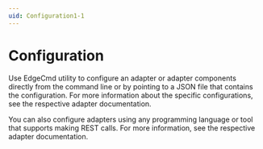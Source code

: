 ```yaml
---
uid: Configuration1-1
---
```


# Configuration

Use EdgeCmd utility to configure an adapter or adapter components directly from the command line or by pointing to a JSON file that contains the configuration. For more information about the specific configurations, see the respective adapter documentation.

You can also configure adapters using any programming language or tool that supports making REST calls. For more information, see the respective adapter documentation.
